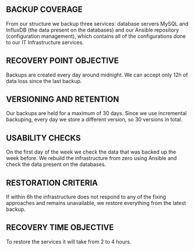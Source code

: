 ## BACKUP COVERAGE

From our structure we backup three services: database servers MySQL and InfluxDB (the data present on the databases)
and our Ansible repository (configuration management), which contains all of the configurations done to our IT
Infrastructure services.


## RECOVERY POINT OBJECTIVE 

Backups are created every day around midnight. We can accept only 12h of data loss since the last backup.


## VERSIONING AND RETENTION

Our backups are held for a maximum of 30 days. Since we use incremental backuping, every day we store a different version, 
so 30 versions in total.


## USABILITY CHECKS

On the first day of the week we check the data that was backed up the week before. We rebuild the infrastructure from zero using 
Ansible and check the data present on the databases.


## RESTORATION CRITERIA

If within 6h the infrastructure does not respond to any of the fixing approaches and remains 
unavailable, we restore everything from the latest backup.


## RECOVERY TIME OBJECTIVE

To restore the services it will take from 2 to 4 hours.
